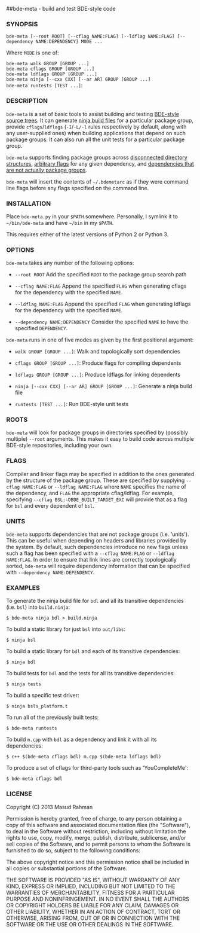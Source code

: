 ##bde-meta - build and test BDE-style code

### SYNOPSIS

`bde-meta [--root ROOT] [--cflag NAME:FLAG] [--ldflag NAME:FLAG] [--dependency NAME:DEPENDENCY] MODE ...`<br/>

Where `MODE` is one of:

`bde-meta walk GROUP [GROUP ...]`<br/>
`bde-meta cflags GROUP [GROUP ...]`<br/>
`bde-meta ldflags GROUP [GROUP ...]`<br/>
`bde-meta ninja [--cxx CXX] [--ar AR] GROUP [GROUP ...]`<br/>
`bde-meta runtests [TEST ...]`:

### DESCRIPTION

`bde-meta` is a set of basic tools to assist building and testing [BDE-style
source trees](https://github.com/bloomberg/bde).  It can generate [ninja build
files](https://github.com/martine/ninja) for a particular package group,
provide `cflags`/`ldflags` (`-I`/`-L/-l` rules respectively by default, along
with any user-supplied ones) when building applications that depend on such
package groups.  It can also run all the unit tests for a particular package
group.

`bde-meta` supports finding package groups across [disconnected
directory structures](#roots), [arbitrary flags](#flags) for any given
dependency, and [dependencies that are not actually package groups](#units).

`bde-meta` will insert the contents of `~/.bdemetarc` as if they were command
line flags before any flags specified on the command line.

### INSTALLATION

Place `bde-meta.py` in your `$PATH` somewhere. Personally, I symlink it to
`~/bin/bde-meta` and have `~/bin` in my `$PATH`.

This requires either of the latest versions of Python 2 or Python 3.

### OPTIONS

`bde-meta` takes any number of the following options:

  * `--root ROOT`
    Add the specified `ROOT` to the package group search path

  * `--cflag NAME:FLAG`
    Append the specified `FLAG` when generating cflags for the dependency
    with the specified `NAME`.

  * `--ldflag NAME:FLAG`
    Append the specified `FLAG` when generating ldflags for the dependency
    with the specified `NAME`.

  * `--dependency NAME:DEPENDENCY`
    Consider the specified `NAME` to have the specified `DEPENDENCY`.

`bde-meta` runs in one of five modes as given by the first positional argument:

  * `walk GROUP [GROUP ...]`:
    Walk and topologically sort dependencies

  * `cflags GROUP [GROUP ...]`:
    Produce flags for compiling dependents

  * `ldflags GROUP [GROUP ...]`:
    Produce ldflags for linking dependents

  * `ninja [--cxx CXX] [--ar AR] GROUP [GROUP ...]`:
    Generate a ninja build file

  * `runtests [TEST ...]`:
    Run BDE-style unit tests

### ROOTS
<a name="roots"></a>

`bde-meta` will look for package groups in directories specified by (possibly
multiple) `--root` arguments.  This makes it easy to build code across multiple
BDE-style repositories, including your own.

### FLAGS
<a name="flags"></a>

Compiler and linker flags may be specified in addition to the ones generated by
the structure of the package group.  These are specified by supplying
`--cflag NAME:FLAG` or `--ldflag NAME:FLAG` where `NAME` specifies the name of
the dependency, and `FLAG` the appropriate cflag/ldflag.  For example,
specifying `--cflag BSL:-DBDE_BUILT_TARGET_EXC` will provide that as a flag for
`bsl` and every dependent of `bsl`.

### UNITS
<a name="units"></a>

`bde-meta` supports dependencies that are not package groups (i.e. 'units').
This can be useful when depending on headers and libraries provided by the
system.  By default, such dependencies introduce no new flags unless such a
flag has been specified with a `--cflag NAME:FLAG` or `--ldflag NAME:FLAG`.  In
order to ensure that link lines are correctly topologically sorted, `bde-meta`
will require dependency information that can be specified with `--dependency
NAME:DEPENDENCY`.

### EXAMPLES

To generate the ninja build file for `bdl` and all its transitive dependencies
(i.e. `bsl`) into `build.ninja`:

    $ bde-meta ninja bdl > build.ninja

To build a static library for just `bsl` into `out/libs`:

    $ ninja bsl

To build a static library for `bdl` and each of its transitive dependencies:

    $ ninja bdl

To build tests for `bdl` and the tests for all its transitive dependencies:

    $ ninja tests

To build a specific test driver:

    $ ninja bsls_platform.t

To run all of the previously built tests:

    $ bde-meta runtests

To build `m.cpp` with `bdl` as a dependency and link it with all its
dependencies:

    $ c++ $(bde-meta cflags bdl) m.cpp $(bde-meta ldflags bdl)

To produce a set of cflags for third-party tools such as 'YouCompleteMe':

    $ bde-meta cflags bdl

### LICENSE

Copyright (C) 2013 Masud Rahman

Permission is hereby granted, free of charge, to any person obtaining a copy of
this software and associated documentation files (the "Software"), to deal in
the Software without restriction, including without limitation the rights to
use, copy, modify, merge, publish, distribute, sublicense, and/or sell copies
of the Software, and to permit persons to whom the Software is furnished to do
so, subject to the following conditions:

The above copyright notice and this permission notice shall be included in all
copies or substantial portions of the Software.

THE SOFTWARE IS PROVIDED "AS IS", WITHOUT WARRANTY OF ANY KIND, EXPRESS OR
IMPLIED, INCLUDING BUT NOT LIMITED TO THE WARRANTIES OF MERCHANTABILITY,
FITNESS FOR A PARTICULAR PURPOSE AND NONINFRINGEMENT. IN NO EVENT SHALL THE
AUTHORS OR COPYRIGHT HOLDERS BE LIABLE FOR ANY CLAIM, DAMAGES OR OTHER
LIABILITY, WHETHER IN AN ACTION OF CONTRACT, TORT OR OTHERWISE, ARISING FROM,
OUT OF OR IN CONNECTION WITH THE SOFTWARE OR THE USE OR OTHER DEALINGS IN THE
SOFTWARE.

